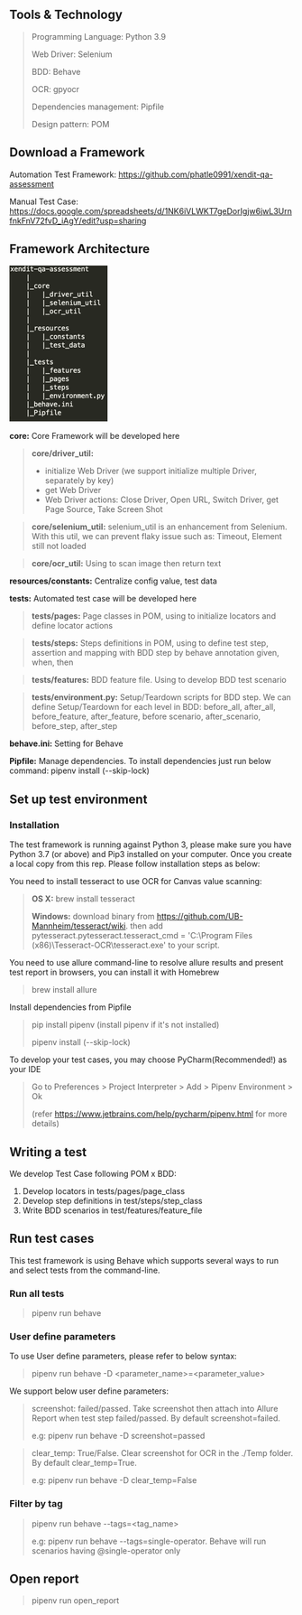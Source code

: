 ## Tools & Technology
>Programming Language: Python 3.9
>
>Web Driver: Selenium
>
>BDD: Behave
>
>OCR: gpyocr
>
>Dependencies management: Pipfile
>
>Design pattern: POM

## Download a Framework
Automation Test Framework: https://github.com/phatle0991/xendit-qa-assessment

Manual Test Case: https://docs.google.com/spreadsheets/d/1NK6iVLWKT7geDorIgjw6jwL3UrnfnkFnV72fvD_iAgY/edit?usp=sharing

## Framework Architecture
![fw_architecture.png](fw_architecture.png)

**core:** Core Framework will be developed here

>**core/driver_util:** 
>- initialize Web Driver (we support initialize multiple Driver, separately by key)
>- get Web Driver
>- Web Driver actions: Close Driver, Open URL, Switch Driver, get Page Source, Take Screen Shot

>**core/selenium_util:** selenium_util is an enhancement from Selenium. With this util, we can prevent flaky issue such as: Timeout, Element still not loaded

>**core/ocr_util:** Using to scan image then return text

**resources/constants:** Centralize config value, test data

**tests:** Automated test case will be developed here

>**tests/pages:** Page classes in POM, using to initialize locators and define locator actions

>**tests/steps:** Steps definitions in POM, using to define test step, assertion and mapping with BDD step by behave annotation given, when, then

>**tests/features:** BDD feature file. Using to develop BDD test scenario

>**tests/environment.py:** Setup/Teardown scripts for BDD step. We can define Setup/Teardown for each level in BDD: before_all, after_all, before_feature, after_feature, before scenario, after_scenario, before_step, after_step

**behave.ini:** Setting for Behave

**Pipfile:** Manage dependencies. To install dependencies just run below command: pipenv install (--skip-lock)

## Set up test environment
### Installation
The test framework is running against Python 3, please make sure you have Python 3.7 (or above) and Pip3 installed on your computer. Once you create a local copy from this rep. Please follow installation steps as below:

You need to install tesseract to use OCR for Canvas value scanning:
> **OS X:** brew install tesseract
> 
> **Windows:** download binary from https://github.com/UB-Mannheim/tesseract/wiki. then add pytesseract.pytesseract.tesseract_cmd = 'C:\Program Files (x86)\Tesseract-OCR\tesseract.exe' to your script.

You need to use allure command-line to resolve allure results and present test report in browsers, you can install it with Homebrew
> brew install allure

Install dependencies from Pipfile
> pip install pipenv (install pipenv if it's not installed)
> 
> pipenv install (--skip-lock)

To develop your test cases, you may choose PyCharm(Recommended!) as your IDE
> Go to Preferences > Project Interpreter > Add > Pipenv Environment > Ok
> 
> (refer https://www.jetbrains.com/help/pycharm/pipenv.html for more details)

## Writing a test
We develop Test Case following POM x BDD:
1. Develop locators in tests/pages/page_class
2. Develop step definitions in test/steps/step_class
3. Write BDD scenarios in test/features/feature_file

## Run test cases
This test framework is using Behave which supports several ways to run and select tests from the command-line.

### Run all tests
> pipenv run behave

### User define parameters
To use User define parameters, please refer to below syntax:
> pipenv run behave -D <parameter_name>=<parameter_value>

We support below user define parameters:
> screenshot: failed/passed. Take screenshot then attach into Allure Report when test step failed/passed. By default screenshot=failed.
> 
>e.g:
> pipenv run behave -D screenshot=passed

> clear_temp: True/False. Clear screenshot for OCR in the ./Temp folder. By default clear_temp=True.
> 
>e.g:
> pipenv run behave -D clear_temp=False
### Filter by tag
> pipenv run behave --tags=<tag_name> 
> 
> e.g: pipenv run behave --tags=single-operator. Behave will run scenarios having @single-operator only

## Open report
> pipenv run open_report